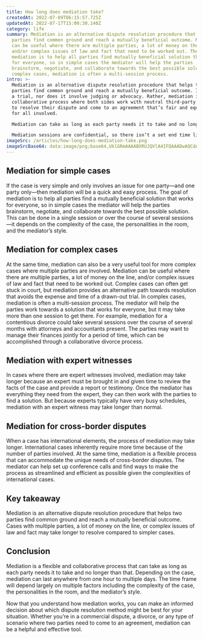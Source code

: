 ```yaml
---
title: How long does mediation take?
createdAt: 2022-07-09T06:15:57.725Z
updatedAt: 2022-07-17T15:00:30.140Z
category: life
summary: Mediation is an alternative dispute resolution procedure that helps two
  parties find common ground and reach a mutually beneficial outcome. Mediation
  can be useful where there are multiple parties, a lot of money on the line,
  and/or complex issues of law and fact that need to be worked out. The goal of
  mediation is to help all parties find mutually beneficial solution that works
  for everyone, so in simple cases the mediator will help the parties
  brainstorm, negotiate, and collaborate towards the best possible solution. In
  complex cases, mediation is often a multi-session process.
intro: >-
  Mediation is an alternative dispute resolution procedure that helps two
  parties find common ground and reach a mutually beneficial outcome. It is not
  a trial, nor does it involve judging or advocacy. Rather, mediation is a
  collaborative process where both sides work with neutral third-party mediators
  to resolve their dispute and come to an agreement that’s fair and equitable
  for all involved.

  Mediation can take as long as each party needs it to take and no longer than that. Depending on the case, mediation sessions can last anywhere from one hour to multiple days. The time frame will depend largely on multiple factors including:

  Mediation sessions are confidential, so there isn’t a set end time like you might experience in court or arbitration proceedings. Instead, parties can chose to end mediation at any point if they feel they’ve reached the best possible outcome for themselves and the other party involved. Here are some general guidelines regarding how long mediation takes:
imageSrc: /articles/how-long-does-mediation-take.png
imageSrcBase64: data:image/png;base64,UklGRmAAAABXRUJQVlA4IFQAAADwAQCdASoKAAoAAUAmJZgCdAEQ/h8MCYAA/uAKj7QyuG7omrIT90Cl1EhkdyKJZ8pQ4Ju+NMxA0PKjF3BACy1N2FulOPIVbr7P3y+fF74ST+yLxAA=
---
```


## Mediation for simple cases

If the case is very simple and only involves an issue for one party—and one party only—then mediation will be a quick and easy process. The goal of mediation is to help all parties find a mutually beneficial solution that works for everyone, so in simple cases the mediator will help the parties brainstorm, negotiate, and collaborate towards the best possible solution.
This can be done in a single session or over the course of several sessions—it depends on the complexity of the case, the personalities in the room, and the mediator’s style.

## Mediation for complex cases

At the same time, mediation can also be a very useful tool for more complex cases where multiple parties are involved. Mediation can be useful where there are multiple parties, a lot of money on the line, and/or complex issues of law and fact that need to be worked out. Complex cases can often get stuck in court, but mediation provides an alternative path towards resolution that avoids the expense and time of a drawn-out trial.
In complex cases, mediation is often a multi-session process. The mediator will help the parties work towards a solution that works for everyone, but it may take more than one session to get there.
For example, mediation for a contentious divorce could take several sessions over the course of several months with attorneys and accountants present. The parties may want to manage their finances jointly for a period of time, which can be accomplished through a collaborative divorce process.

## Mediation with expert witnesses

In cases where there are expert witnesses involved, mediation may take longer because an expert must be brought in and given time to review the facts of the case and provide a report or testimony.
Once the mediator has everything they need from the expert, they can then work with the parties to find a solution. But because experts typically have very busy schedules, mediation with an expert witness may take longer than normal.

## Mediation for cross-border disputes

When a case has international elements, the process of mediation may take longer. International cases inherently require more time because of the number of parties involved.
At the same time, mediation is a flexible process that can accommodate the unique needs of cross-border disputes. The mediator can help set up conference calls and find ways to make the process as streamlined and efficient as possible given the complexities of international cases.

## Key takeaway

Mediation is an alternative dispute resolution procedure that helps two parties find common ground and reach a mutually beneficial outcome. Cases with multiple parties, a lot of money on the line, or complex issues of law and fact may take longer to resolve compared to simpler cases.

## Conclusion

Mediation is a flexible and collaborative process that can take as long as each party needs it to take and no longer than that. Depending on the case, mediation can last anywhere from one hour to multiple days. The time frame will depend largely on multiple factors including the complexity of the case, the personalities in the room, and the mediator’s style.

Now that you understand how mediation works, you can make an informed decision about which dispute resolution method might be best for your situation. Whether you’re in a commercial dispute, a divorce, or any type of scenario where two parties need to come to an agreement, mediation can be a helpful and effective tool.
